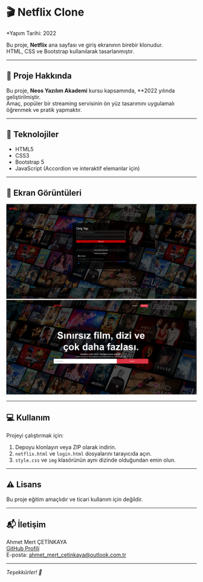 # 🎬 Netflix Clone  
*Yapım Tarihi: 2022

Bu proje, **Netflix** ana sayfası ve giriş ekranının birebir klonudur.  
HTML, CSS ve Bootstrap kullanılarak tasarlanmıştır.

---

## 📝 Proje Hakkında

Bu proje, **Neos Yazılım Akademi** kursu kapsamında, **2022  yılında geliştirilmiştir.  
Amaç, popüler bir streaming servisinin ön yüz tasarımını uygulamalı öğrenmek ve pratik yapmaktır.

---

## 🚀 Teknolojiler

- HTML5  
- CSS3  
- Bootstrap 5  
- JavaScript (Accordion ve interaktif elemanlar için)

---

## 📸 Ekran Görüntüleri

![Ekran Görüntüsü 1](ss/netflix-giris.png)  
![Ekran Görüntüsü 2](ss/netflix-anasayfa.png)

---

## 💻 Kullanım

Projeyi çalıştırmak için:

1. Depoyu klonlayın veya ZIP olarak indirin.  
2. `netflix.html` ve `login.html` dosyalarını tarayıcıda açın.  
3. `style.css` ve `img` klasörünün aynı dizinde olduğundan emin olun.  

---


## ⚠️ Lisans

Bu proje eğitim amaçlıdır ve ticari kullanım için değildir.

---

## 📬 İletişim

Ahmet Mert ÇETİNKAYA  
[GitHub Profili](https://github.com/ahmet-mert-cetinkaya)  
E-posta: ahmet_mert_cetinkaya@outlook.com.tr

---

*Teşekkürler! 🙌*
